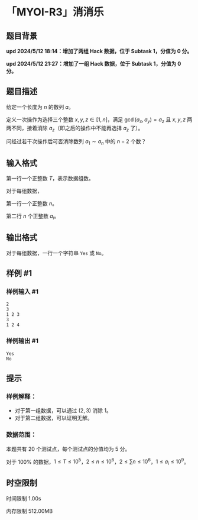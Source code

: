 # 「MYOI-R3」消消乐

## 题目背景

**upd 2024/5/12 18:14：增加了两组 Hack 数据，位于 Subtask 1，分值为 $0$ 分。**

**upd 2024/5/12 21:27：增加了一组 Hack 数据，位于 Subtask 1，分值为 $0$ 分。**

## 题目描述

给定一个长度为 $n$ 的数列 $a$。

定义一次操作为选择三个整数 $x,y,z\in[1,n]$，满足 $\gcd(a_x,a_y)=a_z$ 且 $x,y,z$ 两两不同，接着消除 $a_z$（即之后的操作中不能再选择 $a_z$ 了）。

问经过若干次操作后可否消除数列 $a_1\sim a_n$ 中的 $n-2$ 个数？

## 输入格式

第一行一个正整数 $T$，表示数据组数。

对于每组数据，

第一行一个正整数 $n$。

第二行 $n$ 个正整数 $a_i$。

## 输出格式

对于每组数据，一行一个字符串 `Yes` 或 `No`。

## 样例 #1

### 样例输入 #1

```
2
3
1 2 3
3
1 2 4
```

### 样例输出 #1

```
Yes
No
```

## 提示

### 样例解释：

- 对于第一组数据，可以通过 $(2,3)$ 消除 $1$。
- 对于第二组数据，可以证明无解。

### 数据范围：

本题共有 $20$ 个测试点，每个测试点的分值均为 $5$ 分。

对于 $100\%$ 的数据，$1\le T\le 10^5$，$2\leq n \leq 10^6$，$2 \le \sum n\le 10^6$，$1\le a_i\le 10^9$。

## 时空限制



时间限制
1.00s

内存限制
512.00MB